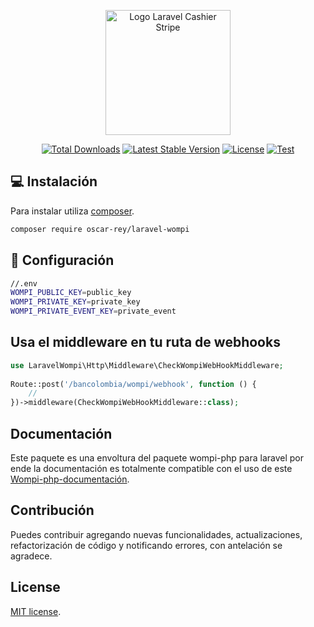 <p align="center">
  <img src="https://comunidad.apphive.io/uploads/default/original/2X/4/4e6b2a93f2962dcf06f8683c105cfdd64d3d18b3.png" alt="Logo Laravel Cashier Stripe" width="200px">
</p>

<p align="center">
<a href="https://packagist.org/packages/oscar-rey/laravel-wompi"><img src="https://img.shields.io/packagist/dt/oscar-rey/laravel-wompi" alt="Total Downloads"></a>
<a href="https://packagist.org/packages/oscar-rey/laravel-wompi"><img src="https://img.shields.io/packagist/v/oscar-rey/laravel-wompi" alt="Latest Stable Version"></a>
<a href="https://packagist.org/packages/oscar-rey/laravel-wompi"><img src="https://img.shields.io/packagist/l/oscar-rey/laravel-wompi" alt="License"></a>
 <a href="https://github.com/oscar-rey-mosquera/laravel-wompi/actions/workflows/test.yml"><img src="https://github.com/oscar-rey-mosquera/laravel-wompi/actions/workflows/test.yml/badge.svg" alt="Test"></a>
</p>

## 💻 Instalación

Para instalar utiliza [composer](https://getcomposer.org/).

```.bash  
composer require oscar-rey/laravel-wompi
```

## 🔧 Configuración

```bash
//.env
WOMPI_PUBLIC_KEY=public_key
WOMPI_PRIVATE_KEY=private_key
WOMPI_PRIVATE_EVENT_KEY=private_event
```

## Usa el middleware en tu ruta de webhooks

```php
use LaravelWompi\Http\Middleware\CheckWompiWebHookMiddleware;
 
Route::post('/bancolombia/wompi/webhook', function () {
    //
})->middleware(CheckWompiWebHookMiddleware::class);
```

## Documentación

Este paquete es una envoltura del paquete wompi-php para laravel por ende la documentación es totalmente compatible con el uso de este [Wompi-php-documentación](https://github.com/oscar-rey-mosquera/wompi-php).

## Contribución

Puedes contribuir agregando nuevas funcionalidades, actualizaciones,  refactorización de código y notificando errores, con antelación se agradece.

## License

[MIT license](LICENSE).

